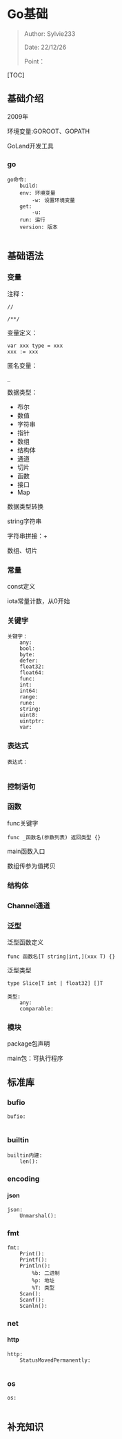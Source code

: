 # Go基础

> Author: Sylvie233
>
> Date: 22/12/26
>
> Point：

[TOC]

## 基础介绍

2009年



环境变量:GOROOT、GOPATH



GoLand开发工具









### go

```
go命令:
	build:
    env: 环境变量
    	-w: 设置环境变量
    get:
    	-u:
    run: 运行
	version: 版本
	
```









## 基础语法

### 变量

注释：

```
//

/**/
```



变量定义：

```
var xxx type = xxx
xxx := xxx
```



匿名变量：

```
_
```



数据类型：

- 布尔
- 数值
- 字符串
- 指针
- 数组
- 结构体
- 通道
- 切片
- 函数
- 接口
- Map



数据类型转换





string字符串

字符串拼接：+



数组、切片



### 常量

const定义

iota常量计数，从0开始









### 关键字

```
关键字：
	any:
	bool:
	byte:
	defer:
	float32:
	float64:
	func:
	int:
	int64:
	range:
	rune:
	string:
	uint8:
	uintptr:
	var:
```







### 表达式

```
表达式：
	
```







### 控制语句







### 函数

func关键字

```
func _函数名(参数列表) 返回类型 {}
```



main函数入口

数组传参为值拷贝





### 结构体











### Channel通道







### 泛型

泛型函数定义

```
func 函数名[T string|int,](xxx T) {}
```



泛型类型

```
type Slice[T int | float32] []T

类型:
	any:
	comparable:
```







### 模块

package包声明

main包：可执行程序













## 标准库

### bufio

```
bufio:
	
```



### builtin

```
builtin内建:
	len():
```



### encoding

#### json

```
json:
	Unmarshal():
```





### fmt

```
fmt:
	Print():
	Printf():
	Println():
		%b: 二进制
		%p: 地址
		%T: 类型
	Scan():
	Scanf():
	Scanln():
```



### net

#### http

```
http:
	StatusMovedPermanently:
	
```





### os

```
os:
	
```



 

## 补充知识


